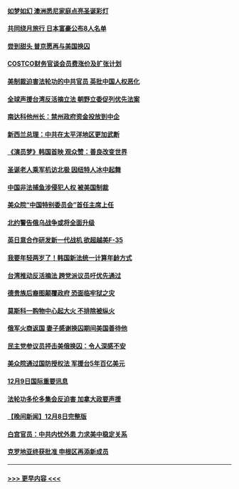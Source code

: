 #### [如梦如幻 澳洲悉尼家庭点亮圣诞彩灯](../pages/prog202/a103594804.md?t=12100950) 
#### [共同绕月旅行 日本富豪公布8人名单](../pages/prog202/a103594769.md?t=12100950) 
#### [尝到甜头 普京愿再与美国换囚](../pages/prog202/a103594703.md?t=12100950) 
#### [COSTCO财务官谈会员费涨价及扩张计划](../pages/prog202/a103594644.md?t=12100950) 
#### [美制裁迫害法轮功的中共官员 英批中国人权恶化](../pages/prog202/a103594590.md?t=12100950) 
#### [全球声援台湾反活摘立法 朝野立委促列优先法案](../pages/prog202/a103594539.md?t=12100950) 
#### [南达科他州长：禁州政府资金投放到中企](../pages/prog202/a103594476.md?t=12100950) 
#### [新西兰总理：中共在太平洋地区更加武断](../pages/prog202/a103594543.md?t=12100950) 
#### [《演员梦》韩国首映 观众赞：善良改变世界](../pages/prog202/a103594550.md?t=12100950) 
#### [圣诞老人乘军机访北极 因纽特人冰中起舞](../pages/prog202/a103594509.md?t=12100950) 
#### [中国非法捕鱼涉侵犯人权 被美国制裁](../pages/prog202/a103594414.md?t=12100950) 
#### [美众院“中国特别委员会”首任主席上任](../pages/prog202/a103594380.md?t=12100950) 
#### [北约警告俄乌战争或将全面升级](../pages/prog202/a103594385.md?t=12100950) 
#### [英日意合作研发新一代战机 欲超越美F-35](../pages/prog202/a103594346.md?t=12100950) 
#### [我要年轻两岁了！韩国新法统一计算年龄方式](../pages/prog202/a103594309.md?t=12100950) 
#### [台湾推动反活摘法 跨党派议员吁优先通过](../pages/prog202/a103594310.md?t=12100950) 
#### [德贵族后裔图颠覆政府 恐面临牢狱之灾](../pages/prog202/a103594297.md?t=12100950) 
#### [莫斯科一购物中心起大火 不排除被纵火](../pages/prog202/a103594188.md?t=12100950) 
#### [俄军火商返国 妻子感谢换囚期间美国善待他](../pages/prog202/a103594185.md?t=12100950) 
#### [民主党参议员抨击美俄换囚：令人深感不安](../pages/prog202/a103594207.md?t=12100950) 
#### [美众院通过国防授权法 军援台5年百亿美元](../pages/prog202/a103594192.md?t=12100950) 
#### [12月9日国际重要讯息](../pages/prog202/a103594189.md?t=12100950) 
#### [法轮功多伦多集会反迫害 加拿大政要声援](../pages/prog202/a103594125.md?t=12100950) 
#### [【晚间新闻】12月8日完整版](../pages/prog202/a103593985.md?t=12100950) 
#### [白宫官员：中共内忧外患 力求美中稳定关系](../pages/prog202/a103593856.md?t=12100950) 
#### [克罗地亚终获批准 申根区再添新成员](../pages/prog202/a103593897.md?t=12100950) 

----
#### [ >>> 更早内容 <<< ](../indexes/prog202-earlier.md)
